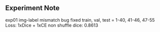 ## Experiment Note
exp01
img-label mismatch bug fixed
train, val, test = 1-40, 41-46, 47-55
Loss: 1xDice + 1xCE
non shuffle
dice: 0.8613